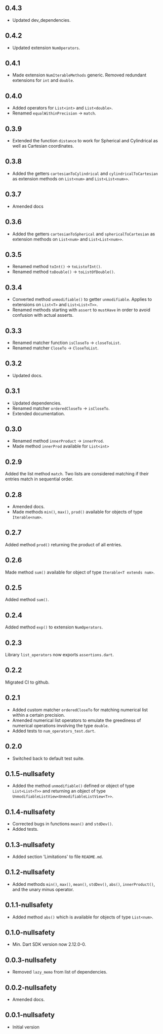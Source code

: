 ## 0.4.3
- Updated dev_dependencies.

## 0.4.2
- Updated extension `NumOperators`.

## 0.4.1
- Made extension `NumIterableMethods` generic. Removed redundant extensions
  for `int` and `double`.

## 0.4.0
- Added operators for `List<int>` and `List<double>`.
- Renamed `equalWithinPrecision` -> `match`.

## 0.3.9
- Extended the function `distance` to work for
  Spherical and Cylindrical as well as Cartesian coordinates.

## 0.3.8
 - Added the getters `cartesianToCylindrical` and
  `cylindricalToCartesian` as extension methods on
  `List<num>` and `List<List<num>>`.

## 0.3.7
- Amended docs

## 0.3.6
- Added the getters `cartesianToSpherical` and
  `sphericalToCartesian` as extension methods on
  `List<num>` and `List<List<num>>`.

## 0.3.5

- Renamed method `toInt()` -> `toListofInt()`.
- Renamed method `toDouble()` -> `toListOfDouble()`.

## 0.3.4
- Converted method `unmodifiable()` to getter `unmodifiable`.
  Applies to extensions on `List<T>` and `List<List<T>>`.
- Renamed methods starting with `assert` to `mustHave` in
  order to avoid confusion with actual asserts.

## 0.3.3
- Renamed matcher function `isCloseTo` -> `closeToList`.
- Renamed matcher `CloseTo` -> `CloseToList`.

## 0.3.2
- Updated docs.

## 0.3.1
- Updated dependencies.
- Renamed matcher `orderedCloseTo` -> `isCloseTo`.
- Extended documentation.

## 0.3.0

- Renamed method `innerProduct` -> `innerProd`.
- Made method `innerProd` available for `List<int>`

## 0.2.9

Added the list method `match`. Two lists are considered matching if their entries match
in sequential order.

## 0.2.8

- Amended docs.
- Made methods `min()`, `max()`, `prod()` available for objects of type `Iterable<num>`.

## 0.2.7

Added method `prod()` returning the product of all entries.

## 0.2.6

Made method `sum()` available for object of type `Iterable<T extends num>`.

## 0.2.5

Added method `sum()`.

## 0.2.4

Added method `exp()` to extension `NumOperators`.

## 0.2.3

Library `list_operators` now exports `assertions.dart`.

## 0.2.2

Migrated CI to github.

## 0.2.1

- Added custom matcher `orderedCloseTo` for matching numerical list
  within a certain precision.
- Amended numerical list operators to emulate the greediness of
  numerical operations involving the type `double`.
- Added tests to `num_operators_test.dart`.

## 0.2.0

- Switched back to default test suite.

## 0.1.5-nullsafety

- Added the method `unmodifiable()` defined or object of type `List<List<T>>`
  and returning an object of type `UnmodifiableListView<UnmodifiableListView<T>>`.


## 0.1.4-nullsafety

- Corrected bugs in functions `mean()` and `stdDev()`.
- Added tests.

## 0.1.3-nullsafety

- Added section 'Limitations' to file `README.md`.

## 0.1.2-nullsafety

- Added methods `min()`, `max()`, `mean()`, `stdDev()`, `abs()`, `innerProduct()`, and the unary minus operator.

## 0.1.1-nullsafety

- Added method `abs()` which is available for objects of type `List<num>`.

## 0.1.0-nullsafety

- Min. Dart SDK version now 2.12.0-0.

## 0.0.3-nullsafety

- Removed `lazy_memo` from list of dependencies.

## 0.0.2-nullsafety

- Amended docs.

## 0.0.1-nullsafety

- Initial version

